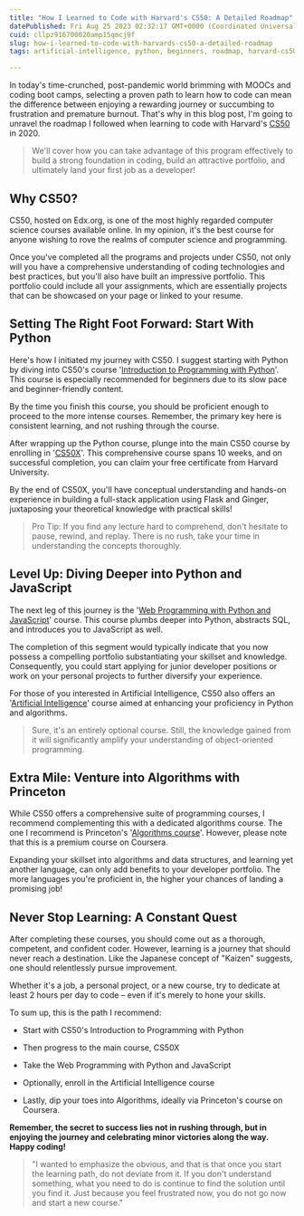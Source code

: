 ```yaml
---
title: "How I Learned to Code with Harvard's CS50: A Detailed Roadmap"
datePublished: Fri Aug 25 2023 02:32:17 GMT+0000 (Coordinated Universal Time)
cuid: cllpz916700020amp15qmcj9f
slug: how-i-learned-to-code-with-harvards-cs50-a-detailed-roadmap
tags: artificial-intelligence, python, beginners, roadmap, harvard-cs50-course

---
```


In today's time-crunched, post-pandemic world brimming with MOOCs and coding boot camps, selecting a proven path to learn how to code can mean the difference between enjoying a rewarding journey or succumbing to frustration and premature burnout. That's why in this blog post, I'm going to unravel the roadmap I followed when learning to code with Harvard's [CS50](https://cs50.harvard.edu/x/2021/) in 2020.

> We'll cover how you can take advantage of this program effectively to build a strong foundation in coding, build an attractive portfolio, and ultimately land your first job as a developer!

## Why CS50?

CS50, hosted on Edx.org, is one of the most highly regarded computer science courses available online. In my opinion, it's the best course for anyone wishing to rove the realms of computer science and programming.

Once you've completed all the programs and projects under CS50, not only will you have a comprehensive understanding of coding technologies and best practices, but you'll also have built an impressive portfolio. This portfolio could include all your assignments, which are essentially projects that can be showcased on your page or linked to your resume.

## Setting The Right Foot Forward: Start With Python

Here's how I initiated my journey with CS50. I suggest starting with Python by diving into CS50's course '[Introduction to Programming with Python](https://www.edx.org/professional-certificate/harvardx-computer-science-for-web-programming)'. This course is especially recommended for beginners due to its slow pace and beginner-friendly content.

By the time you finish this course, you should be proficient enough to proceed to the more intense courses. Remember, the primary key here is consistent learning, and not rushing through the course.

After wrapping up the Python course, plunge into the main CS50 course by enrolling in '[CS50X](https://www.edx.org/course/introduction-computer-science-harvardx-cs50x)'. This comprehensive course spans 10 weeks, and on successful completion, you can claim your free certificate from Harvard University.

By the end of CS50X, you'll have conceptual understanding and hands-on experience in building a full-stack application using Flask and Ginger, juxtaposing your theoretical knowledge with practical skills!

> Pro Tip: If you find any lecture hard to comprehend, don't hesitate to pause, rewind, and replay. There is no rush, take your time in understanding the concepts thoroughly.

## Level Up: Diving Deeper into Python and JavaScript

The next leg of this journey is the '[Web Programming with Python and JavaScript](https://www.edx.org/professional-certificate/cs50s-web-programming-with-python-and-javascript)' course. This course plumbs deeper into Python, abstracts SQL, and introduces you to JavaScript as well.

The completion of this segment would typically indicate that you now possess a compelling portfolio substantiating your skillset and knowledge. Consequently, you could start applying for junior developer positions or work on your personal projects to further diversify your experience.

For those of you interested in Artificial Intelligence, CS50 also offers an '[Artificial Intelligence](https://www.edx.org/professional-certificate/introduction-to-artificial-intelligence-ai)' course aimed at enhancing your proficiency in Python and algorithms.

> Sure, it's an entirely optional course. Still, the knowledge gained from it will significantly amplify your understanding of object-oriented programming.

## Extra Mile: Venture into Algorithms with Princeton

While CS50 offers a comprehensive suite of programming courses, I recommend complementing this with a dedicated algorithms course. The one I recommend is Princeton's '[Algorithms course](https://www.coursera.org/specializations/algorithms)'. However, please note that this is a premium course on Coursera.

Expanding your skillset into algorithms and data structures, and learning yet another language, can only add benefits to your developer portfolio. The more languages you're proficient in, the higher your chances of landing a promising job!

## Never Stop Learning: A Constant Quest

After completing these courses, you should come out as a thorough, competent, and confident coder. However, learning is a journey that should never reach a destination. Like the Japanese concept of "Kaizen" suggests, one should relentlessly pursue improvement.

Whether it's a job, a personal project, or a new course, try to dedicate at least 2 hours per day to code – even if it's merely to hone your skills.

To sum up, this is the path I recommend:

* Start with CS50's Introduction to Programming with Python
    
* Then progress to the main course, CS50X
    
* Take the Web Programming with Python and JavaScript
    
* Optionally, enroll in the Artificial Intelligence course
    
* Lastly, dip your toes into Algorithms, ideally via Princeton's course on Coursera.
    

**Remember, the secret to success lies not in rushing through, but in enjoying the journey and celebrating minor victories along the way. Happy coding!**

> "I wanted to emphasize the obvious, and that is that once you start the learning path, do not deviate from it. If you don't understand something, what you need to do is continue to find the solution until you find it. Just because you feel frustrated now, you do not go now and start a new course."